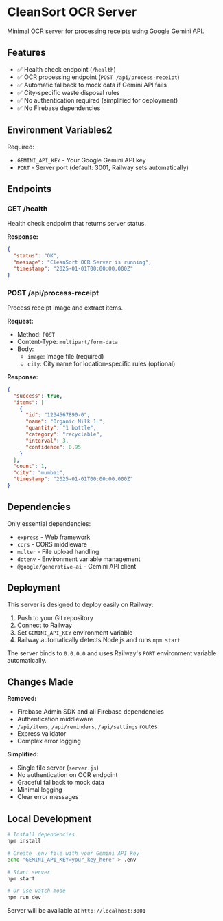 # CleanSort OCR Server

Minimal OCR server for processing receipts using Google Gemini API.

## Features

- ✅ Health check endpoint (`/health`)
- ✅ OCR processing endpoint (`POST /api/process-receipt`)
- ✅ Automatic fallback to mock data if Gemini API fails
- ✅ City-specific waste disposal rules
- ✅ No authentication required (simplified for deployment)
- ✅ No Firebase dependencies

## Environment Variables2

Required:
- `GEMINI_API_KEY` - Your Google Gemini API key
- `PORT` - Server port (default: 3001, Railway sets automatically)

## Endpoints

### GET /health
Health check endpoint that returns server status.

**Response:**
```json
{
  "status": "OK",
  "message": "CleanSort OCR Server is running",
  "timestamp": "2025-01-01T00:00:00.000Z"
}
```

### POST /api/process-receipt
Process receipt image and extract items.

**Request:**
- Method: `POST`
- Content-Type: `multipart/form-data`
- Body:
  - `image`: Image file (required)
  - `city`: City name for location-specific rules (optional)

**Response:**
```json
{
  "success": true,
  "items": [
    {
      "id": "1234567890-0",
      "name": "Organic Milk 1L",
      "quantity": "1 bottle",
      "category": "recyclable",
      "interval": 3,
      "confidence": 0.95
    }
  ],
  "count": 1,
  "city": "mumbai",
  "timestamp": "2025-01-01T00:00:00.000Z"
}
```

## Dependencies

Only essential dependencies:
- `express` - Web framework
- `cors` - CORS middleware
- `multer` - File upload handling
- `dotenv` - Environment variable management
- `@google/generative-ai` - Gemini API client

## Deployment

This server is designed to deploy easily on Railway:

1. Push to your Git repository
2. Connect to Railway
3. Set `GEMINI_API_KEY` environment variable
4. Railway automatically detects Node.js and runs `npm start`

The server binds to `0.0.0.0` and uses Railway's `PORT` environment variable automatically.

## Changes Made

**Removed:**
- Firebase Admin SDK and all Firebase dependencies
- Authentication middleware
- `/api/items`, `/api/reminders`, `/api/settings` routes
- Express validator
- Complex error logging

**Simplified:**
- Single file server (`server.js`)
- No authentication on OCR endpoint
- Graceful fallback to mock data
- Minimal logging
- Clear error messages

## Local Development

```bash
# Install dependencies
npm install

# Create .env file with your Gemini API key
echo "GEMINI_API_KEY=your_key_here" > .env

# Start server
npm start

# Or use watch mode
npm run dev
```

Server will be available at `http://localhost:3001`

